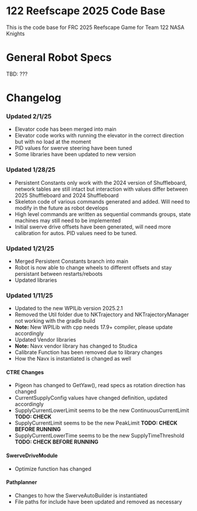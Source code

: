 # 122 Reefscape 2025 Code Base

This is the code base for FRC 2025 Reefscape Game for Team 122 NASA Knights

# General Robot Specs

TBD: ???


# Changelog

### Updated 2/1/25

- Elevator code has been merged into main
- Elevator code works with running the elevator in the correct direction but with no load at the moment
- PID values for swerve steering have been tuned
- Some libraries have been updated to new version

### Updated 1/28/25

- Persistent Constants only work with the 2024 version of Shuffleboard, network tables are still intact but interaction with values differ between 2025 Shuffleboard and 2024 Shuffleboard
- Skeleton code of various commands generated and added. Will need to modify in the future as robot develops
- High level commands are written as sequential commands groups, state machines may still need to be implemented
- Initial swerve drive offsets have been generated, will need more calibration for autos. PID values need to be tuned.

### Updated 1/21/25

- Merged Persistent Constants branch into main
- Robot is now able to change wheels to different offsets and stay persistant between restarts/reboots
- Updated libraries

### Updated 1/11/25

- Updated to the new WPILib version 2025.2.1
- Removed the Util folder due to NKTrajectory and NKTrajectoryManager not working with the gradle build
- **Note:** New WPILib with cpp needs 17.9+ compiler, please update accordingly
- Updated Vendor libraries
- **Note:** Navx vendor library has changed to Studica
- Calibrate Function has been removed due to library changes
- How the Navx is instantiated is changed as well
#### CTRE Changes
- Pigeon has changed to GetYaw(), read specs as rotation direction has changed
- CurrentSupplyConfig values have changed definition, updated accordingly
- SupplyCurrentLowerLimit seems to be the new ContinuousCurrentLimit **TODO: CHECK**
- SupplyCurrentLimit seems to be the new PeakLimit **TODO: CHECK BEFORE RUNNING**
- SupplyCurrentLowerTime seems to be the new SupplyTimeThreshold **TODO: CHECK BEFORE RUNNING**
#### SwerveDriveModule
- Optimize function has changed
#### Pathplanner
- Changes to how the SwerveAutoBuilder is instantiated
- File paths for include have been updated and removed as necessary
